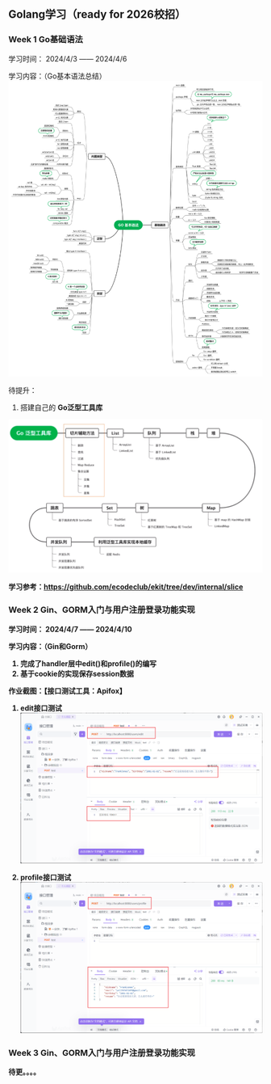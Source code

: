## Golang学习（ready for 2026校招）

### Week 1 Go基础语法
学习时间： 2024/4/3 —— 2024/4/6

学习内容：（Go基本语法总结）
<img src="images/week1_syntax.png">

待提升：
1. 搭建自己的 <b>Go泛型工具库<b>
<img src="images/week1_generic_kit.png">

学习参考：https://github.com/ecodeclub/ekit/tree/dev/internal/slice

### Week 2 Gin、GORM入门与用户注册登录功能实现

学习时间： 2024/4/7 —— 2024/4/10

学习内容：（Gin和Gorm）
1. 完成了handler层中edit()和profile()的编写
2. 基于cookie的实现保存session数据

作业截图：【接口测试工具：Apifox】
1. edit接口测试
   <img src="images/week2_edit.png">

2. profile接口测试
   <img src="images/week2_profile.png">

### Week 3 Gin、GORM入门与用户注册登录功能实现

待更。。。。